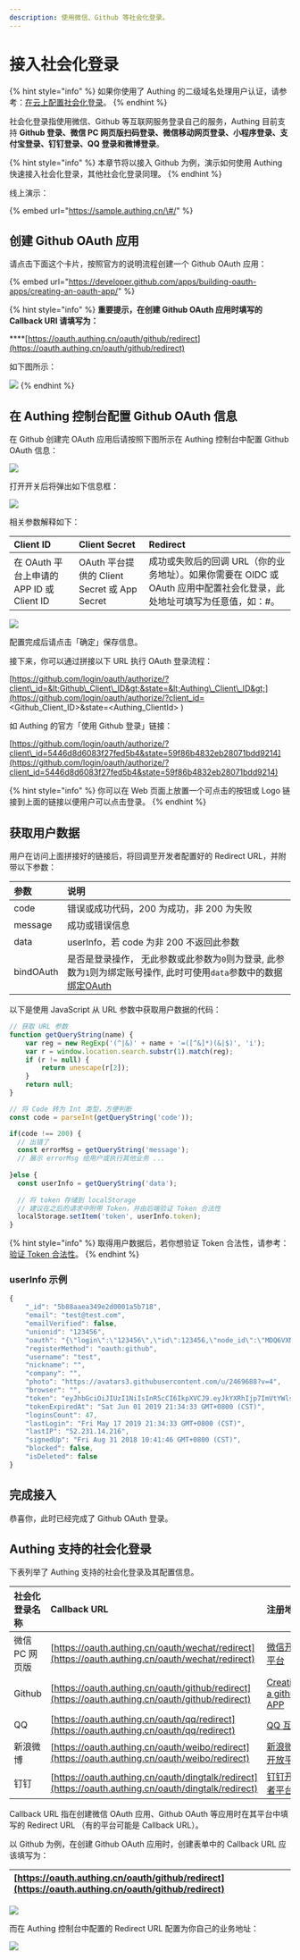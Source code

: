 ```yaml
---
description: 使用微信、Github 等社会化登录。
---
```


# 接入社会化登录

{% hint style="info" %}
如果你使用了 Authing 的二级域名处理用户认证，请参考：[在云上配置社会化登录](https://docs.authing.cn/authing/advanced/social-login/config-social-login-in-cloud)。
{% endhint %}

社会化登录指使用微信、Github 等互联网服务登录自己的服务，Authing 目前支持 **Github 登录、微信 PC 网页版扫码登录、微信移动网页登录、小程序登录、支付宝登录、钉钉登录、QQ 登录和微博登录**。

{% hint style="info" %}
本章节将以接入 Github 为例，演示如何使用 Authing 快速接入社会化登录，其他社会化登录同理。
{% endhint %}

线上演示：

{% embed url="https://sample.authing.cn/\#/" %}

## 创建 Github OAuth 应用

请点击下面这个卡片，按照官方的说明流程创建一个 Github OAuth 应用：

{% embed url="https://developer.github.com/apps/building-oauth-apps/creating-an-oauth-app/" %}

{% hint style="info" %}
**重要提示，在创建 Github OAuth 应用时填写的 Callback URI 请填写为：**

\*\*\*\*[https://oauth.authing.cn/oauth/github/redirect](https://oauth.authing.cn/oauth/github/redirect)

如下图所示：

![](../../.gitbook/assets/image%20%28202%29.png)
{% endhint %}

## 在 Authing 控制台配置 Github OAuth 信息

在 Github 创建完 OAuth 应用后请按照下图所示在 Authing 控制台中配置 Github OAuth 信息：

![](../../.gitbook/assets/image%20%28105%29.png)

打开开关后将弹出如下信息框：

![](../../.gitbook/assets/image%20%2887%29.png)

相关参数解释如下：

| Client ID | Client Secret | Redirect |
| :--- | :--- | :--- |
| 在 OAuth 平台上申请的 APP ID 或 Client ID | OAuth 平台提供的 Client Secret 或 App Secret | 成功或失败后的回调 URL（你的业务地址）。如果你需要在 OIDC 或 OAuth 应用中配置社会化登录，此处地址可填写为任意值，如：\#。 |

![](../../.gitbook/assets/image%20%28263%29.png)

配置完成后请点击「确定」保存信息。

接下来，你可以通过拼接以下 URL 执行 OAuth 登录流程：

[https://github.com/login/oauth/authorize/?client\_id=&lt;Github\_Client\_ID&gt;&state=&lt;Authing\_Client\_ID&gt;](https://github.com/login/oauth/authorize/?client_id=<Github_Client_ID>&state=<Authing_ClientId>
)

如 Authing 的官方「使用 Github 登录」链接：

[https://github.com/login/oauth/authorize/?client\_id=5446d8d6083f27fed5b4&state=59f86b4832eb28071bdd9214](https://github.com/login/oauth/authorize/?client_id=5446d8d6083f27fed5b4&state=59f86b4832eb28071bdd9214)

{% hint style="info" %}
你可以在 Web 页面上放置一个可点击的按钮或 Logo 链接到上面的链接以便用户可以点击登录。
{% endhint %}

## 获取用户数据

用户在访问上面拼接好的链接后，将回调至开发者配置好的 Redirect URL，并附带以下参数：

| 参数 | 说明 |
| :--- | :--- |
| code | 错误或成功代码，200 为成功，非 200 为失败 |
| message | 成功或错误信息 |
| data | userInfo，若 code 为非 200 不返回此参数 |
| bindOAuth | 是否是登录操作， 无此参数或此参数为`0`则为登录, 此参数为`1`则为绑定账号操作, 此时可使用`data`参数中的数据[绑定OAuth](../../sdk/sdk-for-node/bind-social-login.md#bang-ding-she-hui-hua-zhang-hao) |

以下是使用 JavaScript 从 URL 参数中获取用户数据的代码：

```javascript
// 获取 URL 参数
function getQueryString(name) {
    var reg = new RegExp('(^|&)' + name + '=([^&]*)(&|$)', 'i');
    var r = window.location.search.substr(1).match(reg);
    if (r != null) {
        return unescape(r[2]);
    }
    return null;
}

// 将 Code 转为 Int 类型，方便判断
const code = parseInt(getQueryString('code'));

if(code !== 200) {
  // 出错了
  const errorMsg = getQueryString('message');
  // 展示 errorMsg 给用户或执行其他业务 ...
  
}else {
  const userInfo = getQueryString('data');
  
  // 将 token 存储到 localStorage 
  // 建议在之后的请求中附带 Token，并由后端验证 Token 合法性
  localStorage.setItem('token', userInfo.token);
}
```

{% hint style="info" %}
取得用户数据后，若你想验证 Token 合法性，请参考：[验证 Token 合法性](https://learn.authing.cn/authing/advanced/authentication/verify-jwt-token)。
{% endhint %}

### userInfo 示例

```javascript
{
    "_id": "5b88aaea349e2d0001a5b718",
    "email": "test@test.com",
    "emailVerified": false,
    "unionid": "123456",
    "oauth": "{\"login\":\"123456\",\"id\":123456,\"node_id\":\"MDQ6VXNlcjI0Njk2ODg=\",\"avatar_url\":\"https://avatars3.githubusercontent.com/u/2469688?v=4\",\"gravatar_id\":\"\",\"url\":\"https://api.github.com/users/test\",\"html_url\":\"https://github.com/test\",\"followers_url\":\"https://api.github.com/users/test/followers\",\"following_url\":\"https://api.github.com/users/test/following{/other_user}\",\"gists_url\":\"https://api.github.com/users/test/gists{/gist_id}\",\"starred_url\":\"https://api.github.com/users/test/starred{/owner}{/repo}\",\"subscriptions_url\":\"https://api.github.com/users/test/subscriptions\",\"organizations_url\":\"https://api.github.com/users/test/orgs\",\"repos_url\":\"https://api.github.com/users/test/repos\",\"events_url\":\"https://api.github.com/users/test/events{/privacy}\",\"received_events_url\":\"https://api.github.com/users/test/received_events\",\"type\":\"User\",\"site_admin\":false,\"name\":\"test\",\"company\":\"test\",\"blog\":\"http://test.com\",\"location\":\"Beijing, China\",\"email\":\"test@test.com\",\"hireable\":null,\"bio\":\"Being NO.1\",\"public_repos\":91,\"public_gists\":0,\"followers\":109,\"following\":27,\"created_at\":\"2012-10-02T06:38:50Z\",\"updated_at\":\"2018-07-23T05:51:23Z\"}",
    "registerMethod": "oauth:github",
    "username": "test",
    "nickname": "",
    "company": "",
    "photo": "https://avatars3.githubusercontent.com/u/2469688?v=4",
    "browser": "",
    "token": "eyJhbGciOiJIUzI1NiIsInR5cCI6IkpXVCJ9.eyJkYXRhIjp7ImVtYWlsIjoieGlleWFuZ0Bkb2RvcmEuY24iLCJ1bmlvbmlkIjoiMjQ2OTY4OCIsImlkIjoiNWI4OGFhZWEzNDllMmQwMDAxYTViNzE4IiwiY2xpZW50SWQiOiI1YTlmYTI2Y2Y4NjM1YTAwMDE4NTUyOGMifSwiaWF0IjoxNTU4MTAwMDczLCJleHAiOjE1NTkzOTYwNzN9.7R_-CGnbPBRjHFaVS0ERWMaGfR_24zYJiBTJvJ4XYxk",
    "tokenExpiredAt": "Sat Jun 01 2019 21:34:33 GMT+0800 (CST)",
    "loginsCount": 47,
    "lastLogin": "Fri May 17 2019 21:34:33 GMT+0800 (CST)",
    "lastIP": "52.231.14.216",
    "signedUp": "Fri Aug 31 2018 10:41:46 GMT+0800 (CST)",
    "blocked": false,
    "isDeleted": false
}
```

## 完成接入

恭喜你，此时已经完成了 Github OAuth 登录。

## Authing 支持的社会化登录

下表列举了 Authing 支持的社会化登录及其配置信息。

| 社会化登录名称 | Callback URL | 注册地址 |
| :--- | :--- | :--- |
| 微信 PC 网页版 | [https://oauth.authing.cn/oauth/wechat/redirect](https://oauth.authing.cn/oauth/wechat/redirect) | [微信开放平台](https://open.weixin.qq.com/cgi-bin/index?t=home/index&lang=zh_CN) |
| Github | [https://oauth.authing.cn/oauth/github/redirect](https://oauth.authing.cn/oauth/github/redirect) | [Creating a github APP](https://developer.github.com/apps/building-github-apps/creating-a-github-app/) |
| QQ | [https://oauth.authing.cn/oauth/qq/redirect](https://oauth.authing.cn/oauth/qq/redirect) | [QQ 互联](https://connect.qq.com/manage.html#/) |
| 新浪微博 | [https://oauth.authing.cn/oauth/weibo/redirect](https://oauth.authing.cn/oauth/weibo/redirect) | [新浪微博开放平台](https://open.weibo.com/developers) |
| 钉钉 | [https://oauth.authing.cn/oauth/dingtalk/redirect](https://oauth.authing.cn/oauth/dingtalk/redirect) | [钉钉开发者平台](https://open-dev.dingtalk.com/#/loginMan) |

Callback URL 指在创建微信 OAuth 应用、Github OAuth 等应用时在其平台中填写的 Redirect URL （有的平台可能是 Callback URL）。

以 Github 为例，在创建 Github OAuth 应用时，创建表单中的 Callback URL 应该填写为：

| [https://oauth.authing.cn/oauth/github/redirect](https://oauth.authing.cn/oauth/github/redirect) |
| :--- |


![](../../.gitbook/assets/image%20%28202%29.png)

而在 Authing 控制台中配置的 Redirect URL 配置为你自己的业务地址：

![](../../.gitbook/assets/image%20%28170%29.png)

